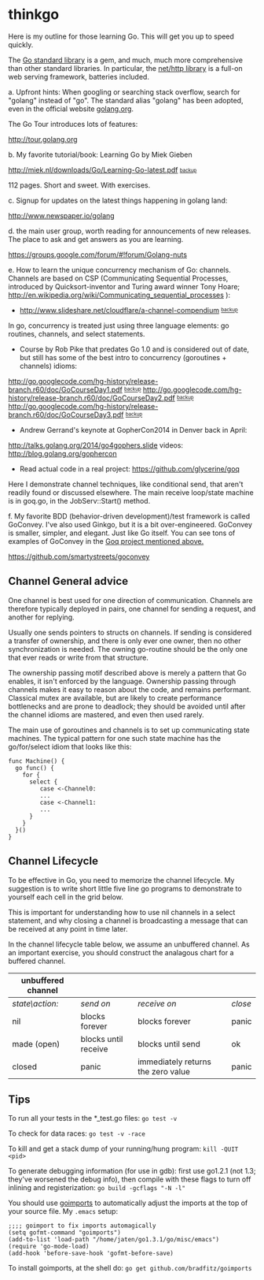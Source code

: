 thinkgo
=======

Here is my outline for those learning Go. This will get you up to speed quickly.

The [Go standard library](http://golang.org/pkg/) is a gem, and much, much more comprehensive than other standard libraries. In particular, the [net/http library](http://golang.org/pkg/net/http) is a full-on web serving framework, batteries included.

a. Upfront hints: When googling or searching stack overflow, search for "golang" instead of "go". The standard alias "golang" has been adopted, even in the official website [golang.org](http://golang.org).

The Go Tour introduces lots of features:

http://tour.golang.org

b. My favorite tutorial/book:
Learning Go by Miek Gieben

http://miek.nl/downloads/Go/Learning-Go-latest.pdf <sub><sup>[backup](vendor/Learning-Go-latest.pdf)</sup></sub>

112 pages. Short and sweet. With exercises.

c. Signup for updates on the latest things happening in golang land:

http://www.newspaper.io/golang

d. the main user group, worth reading for announcements of new releases. The place to ask and get answers as you are learning.

https://groups.google.com/forum/#!forum/Golang-nuts


e. How to learn the unique concurrency mechanism of Go: channels. Channels are based on CSP (Communicating Sequential Processes, introduced by Quicksort-inventor and Turing award winner Tony Hoare; http://en.wikipedia.org/wiki/Communicating_sequential_processes ):

  - http://www.slideshare.net/cloudflare/a-channel-compendium <sup><sub>[backup](vendor/John_Graham-Cumming_A_Channel_Compendium.pdf)</sup></sub>

In go, concurrency is treated just using three language elements: go routines, channels, and select statements.

  - Course by Rob Pike that predates Go 1.0 and is considered out of date, but still has
some of the best intro to concurrency (goroutines + channels) idioms:

http://go.googlecode.com/hg-history/release-branch.r60/doc/GoCourseDay1.pdf <sup><sub>[backup](vendor/GoCourseDay1.pdf)</sup></sub>
http://go.googlecode.com/hg-history/release-branch.r60/doc/GoCourseDay2.pdf <sup><sub>[backup](vendor/GoCourseDay2.pdf)</sup></sub>
http://go.googlecode.com/hg-history/release-branch.r60/doc/GoCourseDay3.pdf <sup><sub>[backup](vendor/GoCourseDay3.pdf)</sup></sub>

  - Andrew Gerrand's keynote at GopherCon2014 in Denver back in April:

http://talks.golang.org/2014/go4gophers.slide
videos: http://blog.golang.org/gophercon

  - Read actual code in a real project: https://github.com/glycerine/goq

Here I demonstrate channel techniques, like conditional send, that aren't readily found or discussed elsewhere. The main receive loop/state machine is in goq.go, in the JobServ::Start() method.

f. My favorite BDD (behavior-driven development)/test framework is called GoConvey. I've also used Ginkgo, but it is a bit over-engineered. GoConvey is smaller, simpler, and elegant. Just like Go itself. You can see tons of examples of GoConvey in the [Goq project mentioned above.](https://github.com/glycerine/goq)

https://github.com/smartystreets/goconvey


Channel General advice
-----------------

One channel is best used for one direction of communication. Channels are therefore typically deployed in pairs, one channel for sending a request, and another for replying.

Usually one sends pointers to structs on channels. If sending is considered a transfer of ownership, and there is only ever one owner, then no other synchronization is needed. The owning go-routine should be the only one that ever reads or write from that structure. 

The ownership passing motif described above is merely a pattern that Go enables, it isn't enforced by the language. Ownership passing through channels makes it easy to reason about the code, and remains performant. Classical mutex are available, but are likely to create performance bottlenecks and are prone to deadlock; they should be avoided until after the channel idioms are mastered, and even then used rarely.

The main use of goroutines and channels is to set up communicating state machines. The typical pattern for one such state machine has the go/for/select idiom that looks like this:

~~~
func Machine() {
  go func() {
    for {
      select { 
         case <-Channel0:
         ...
         case <-Channel1:
         ...
      }
    }
  }()
}
~~~

Channel Lifecycle
--------------

To be effective in Go, you need to memorize the channel lifecycle. My suggestion is to write short little five line go programs to demonstrate to yourself each cell in the grid below.

This is important for understanding how
to use nil channels in a select statement, and why closing a channel is broadcasting a message
that can be received at any point in time later. 

In the channel lifecycle table below, we assume an unbuffered channel. As an important exercise, you should construct the analagous chart for a buffered channel.

| unbuffered channel | | | |
|--------|---------|---------|------------|
| *state\action:*  | *send on* | *receive on* | *close* |
| nil    | blocks forever | blocks forever     | panic |  |
| made (open)   | blocks until receive  | blocks until send | ok |
| closed | panic  | immediately returns the zero value | panic  |


Tips
----
To run all your tests in the *_test.go files: `go test -v`

To check for data races: `go test -v -race`

To kill and get a stack dump of your running/hung program: `kill -QUIT <pid>`

To generate debugging information (for use in gdb): first use go1.2.1 (not 1.3; they've worsened the debug info), then compile with these flags to turn off inlining and registerization: `go build -gcflags "-N -l"`

You should use [goimports](https://github.com/bradfitz/goimports) to automatically adjust the imports at the top of your source file. My `.emacs` setup:

~~~
;;;; goimport to fix imports automagically
(setq gofmt-command "goimports")
(add-to-list 'load-path "/home/jaten/go1.3.1/go/misc/emacs")
(require 'go-mode-load)
(add-hook 'before-save-hook 'gofmt-before-save)
~~~

To install goimports, at the shell do: `go get github.com/bradfitz/goimports`
